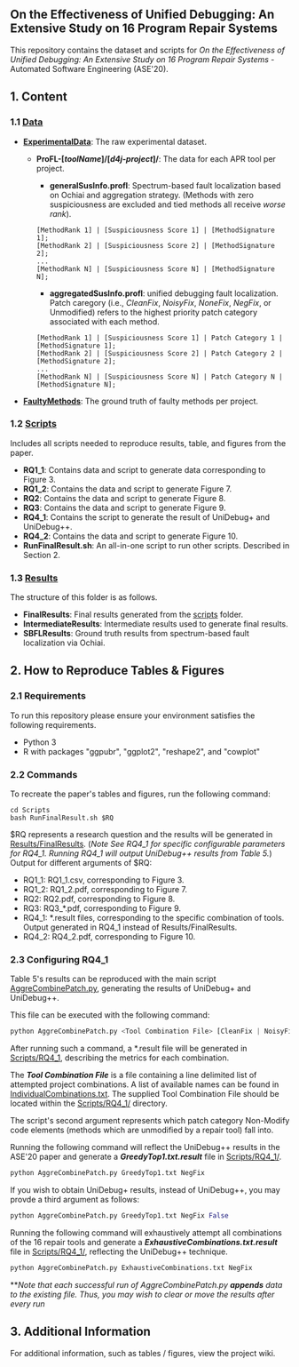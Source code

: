 ## On the Effectiveness of Unified Debugging: An Extensive Study on 16 Program Repair Systems ##
 
This repository contains the dataset and scripts for *On the Effectiveness of Unified Debugging: An Extensive Study on 16 Program Repair Systems* - Automated Software Engineering (ASE'20).

## 1.  Content ##

### 1.1 [Data](Data/) ###

- **[ExperimentalData](Data/ExperimentalData/)**: The raw experimental dataset.
    -  **ProFL-\[*toolName*]/\[*d4j-project*]/**: The data for each APR tool per project.
	    - **generalSusInfo.profl**: Spectrum-based fault localization based on Ochiai and aggregation strategy.  (Methods with zero suspiciousness are excluded and tied methods all  receive *worse rank*).
		``` 
		[MethodRank 1] | [Suspiciousness Score 1] | [MethodSignature 1]; 
		[MethodRank 2] | [Suspiciousness Score 2] | [MethodSignature 2];
    	...
    	[MethodRank N] | [Suspiciousness Score N] | [MethodSignature N];
    	```
		
		- **aggregatedSusInfo.profl**: unified debugging fault localization.  Patch caregory (i.e., *CleanFix*, *NoisyFix*, *NoneFix*, *NegFix*, or Unmodified) refers to the highest priority patch category associated with each method.
		
		```
    	[MethodRank 1] | [Suspiciousness Score 1] | Patch Category 1 | [MethodSignature 1];
    	[MethodRank 2] | [Suspiciousness Score 2] | Patch Category 2 | [MethodSignature 2];
    	...
    	[MethodRank N] | [Suspiciousness Score N] | Patch Category N | [MethodSignature N];
    	```
-  **[FaultyMethods](Data/FaultyMethods/)**: The ground truth of faulty methods per project.

### 1.2 [Scripts](Scripts/) ###
Includes all scripts needed to reproduce results, table, and figures from the paper.

- **RQ1_1**: Contains data and script to generate data corresponding to Figure 3.
- **RQ1_2**: Contains the data and script to generate Figure 7.
- **RQ2**: Contains the data and script to generate Figure 8.
- **RQ3**: Contains the data and script to generate Figure 9.
- **RQ4_1**: Contains the script to generate the result of UniDebug+ and UniDebug++.
- **RQ4_2**: Contains the data and script to generate Figure 10.
- **RunFinalResult.sh**: An all-in-one script to run other scripts. Described in Section 2.

### 1.3 [Results](Results/) ###

The structure of this folder is as follows.
 
 - **FinalResults**: Final results generated from the [scripts](Scripts/) folder.
 - **IntermediateResults**: Intermediate results used to generate final results.
 - **SBFLResults**: Ground truth results from spectrum-based fault localization via Ochiai.

## 2. How to Reproduce Tables & Figures ##

### 2.1  Requirements ###
 To run this repository please ensure your environment satisfies the following requirements.
 - Python 3
 - R with packages "ggpubr", "ggplot2", "reshape2", and "cowplot"

### 2.2 Commands ###
To recreate the paper's tables and figures, run the following command:

```
cd Scripts
bash RunFinalResult.sh $RQ
```
$RQ represents a research question and the results will be generated in [Results/FinalResults](Results/FinalResults). (*Note See RQ4_1 for specific configurable parameters for RQ4_1. Running RQ4_1 will output UniDebug++ results from Table 5.*) Output for different arguments of $RQ:

- RQ1_1: RQ1_1.csv, corresponding to Figure 3.
- RQ1_2: RQ1_2.pdf, corresponding to Figure 7.
- RQ2: RQ2.pdf, corresponding to Figure 8.
- RQ3: RQ3_*.pdf, corresponding to Figure 9.
- RQ4_1: *.result files, corresponding to the specific combination of tools. Output generated in RQ4_1 instead of Results/FinalResults. 
- RQ4_2: RQ4_2.pdf, corresponding to Figure 10.

### 2.3 Configuring RQ4_1 ###

Table 5's results can be reproduced with the main script [AggreCombinePatch.py](Scripts/RQ4_1/AggreCombinePatch.py), generating the results of UniDebug+ and UniDebug++.

This file can be executed with the following command:

``` python
python AggreCombinePatch.py <Tool Combination File> [CleanFix | NoisyFix | NoneFix | NegFix]
```
After running such a command, a \*.result file will be generated in [Scripts/RQ4_1](Scripts/RQ4_1), describing the metrics for each combination.

The ***Tool Combination File*** is a file containing a line delimited list of attempted project combinations.
A list of available names can be found in [IndividualCombinations.txt](Scripts/RQ4_1/IndividualCombinations.txt).
The supplied Tool Combination File should be located within the [Scripts/RQ4_1/](Scripts/RQ4_1/) directory.

The script's second argument represents which patch category Non-Modify code elements (methods which are unmodified by a repair tool) fall into.

Running the following command will reflect the UniDebug++ results in the ASE'20 paper and generate a ***GreedyTop1.txt.result*** file in [Scripts/RQ4_1/](Scripts/RQ4_1/).

``` python
python AggreCombinePatch.py GreedyTop1.txt NegFix
```
If you wish to obtain UniDebug+ results, instead of UniDebug++, you may provde a third argument as follows:

``` python
python AggreCombinePatch.py GreedyTop1.txt NegFix False
```

Running the following command will exhaustively attempt all combinations of the 16 repair tools and generate a ***ExhaustiveCombinations.txt.result*** file in [Scripts/RQ4_1/](Scripts/RQ4_1/), reflecting the UniDebug++ technique.

``` python
python AggreCombinePatch.py ExhaustiveCombinations.txt NegFix
```

\*\**Note that each successful run of AggreCombinePatch.py ***appends*** data to the existing file. Thus, you may wish to clear or move the results after every run*

## 3. Additional Information ##
For additional information, such as tables / figures, view the project wiki.
